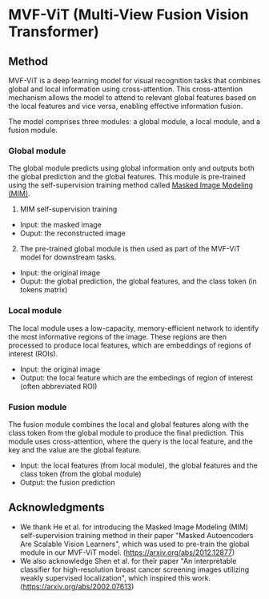 # MVF-ViT (Multi-View Fusion Vision Transformer)

## Method
MVF-ViT is a deep learning model for visual recognition tasks that combines global and local information using cross-attention. This cross-attention mechanism allows the model to attend to relevant global features based on the local features and vice versa, enabling effective information fusion. 

The model comprises three modules: a global module, a local module, and a fusion module.

### Global module
The global module predicts using global information only and outputs both the global prediction and the global features. This module is pre-trained using the self-supervision training method called  [Masked Image Modeling (MIM)](https://arxiv.org/abs/2111.06377).
1. MIM self-supervision training
- Input: the masked image 
- Ouput: the reconstructed image
2. The pre-trained global module is then used as part of the MVF-ViT model for downstream tasks.
- Input: the original image
- Ouput: the global prediction, the global features, and the class token (in tokens matrix)

### Local module
The local module uses a low-capacity, memory-efficient network to identify the most informative regions of the image. These regions are then processed to produce local features, which are embeddings of regions of interest (ROIs).
- Input: the original image
- Output: the local feature which are the embedings of region of interest (often abbreviated ROI)

### Fusion module
The fusion module combines the local and global features along with the class token from the global module to produce the final prediction. This module uses cross-attention, where the query is the local feature, and the key and the value are the global feature.
- Input: the local features (from local module), the global features and the class token (from the global module)
- Output: the fusion prediction

## Acknowledgments
- We thank He et al. for introducing the Masked Image Modeling (MIM) self-supervision training method in their paper "Masked Autoencoders Are Scalable Vision Learners", which was used to pre-train the global module in our MVF-ViT model. (https://arxiv.org/abs/2012.12877) 
- We also acknowledge Shen et al. for their paper "An interpretable classifier for high-resolution breast cancer screening images utilizing weakly supervised localization", which inspired this work. (https://arxiv.org/abs/2002.07613)
